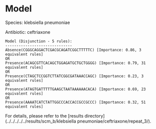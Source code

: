 
# Model

Species: klebsiella pneumoniae

Antibiotic: ceftriaxone

```
Model (Disjunction - 5 rules):
------------------------------
Absence(CGGGCAGGACTCGACGCAGATCGGCTTTTTC) [Importance: 0.86, 3 equivalent rules]
OR
Presence(ACAGCGTTCACAGCTGGAGATGCTGCTGGGG) [Importance: 0.79, 31 equivalent rules]
OR
Presence(CTAGCTCCGGTCTTATCGGCGATAAACCAGC) [Importance: 0.23, 3 equivalent rules]
OR
Presence(ATAGTGATTTTTGAAGCTAATAAAAAACACA) [Importance: 0.69, 23 equivalent rules]
OR
Presence(AAAATCATCTATTGGCCCACCACCGCCGCCC) [Importance: 0.32, 51 equivalent rules]

```

For details, please refer to the [results directory](../../../../../results/scm_b/klebsiella pneumoniae/ceftriaxone/repeat_3/).

